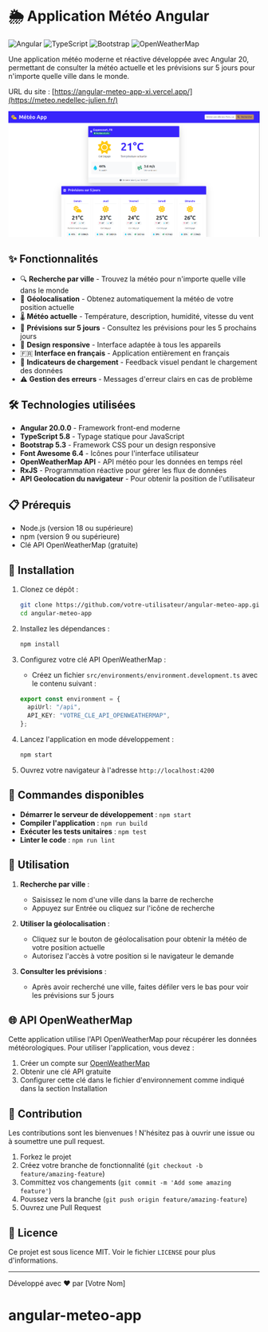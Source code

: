# 🌦️ Application Météo Angular

![Angular](https://img.shields.io/badge/Angular-20.0.0-DD0031?style=for-the-badge&logo=angular)
![TypeScript](https://img.shields.io/badge/TypeScript-5.8-3178C6?style=for-the-badge&logo=typescript)
![Bootstrap](https://img.shields.io/badge/Bootstrap-5.3-7952B3?style=for-the-badge&logo=bootstrap)
![OpenWeatherMap](https://img.shields.io/badge/OpenWeatherMap-API-orange?style=for-the-badge)

Une application météo moderne et réactive développée avec Angular 20, permettant de consulter la météo actuelle et les prévisions sur 5 jours pour n'importe quelle ville dans le monde.

URL du site : [https://angular-meteo-app-xi.vercel.app/](https://meteo.nedellec-julien.fr/)

![Application Météo](public/image.png)

## ✨ Fonctionnalités

- 🔍 **Recherche par ville** - Trouvez la météo pour n'importe quelle ville dans le monde
- 📍 **Géolocalisation** - Obtenez automatiquement la météo de votre position actuelle
- 🌡️ **Météo actuelle** - Température, description, humidité, vitesse du vent
- 📅 **Prévisions sur 5 jours** - Consultez les prévisions pour les 5 prochains jours
- 📱 **Design responsive** - Interface adaptée à tous les appareils
- 🇫🇷 **Interface en français** - Application entièrement en français
- 🔄 **Indicateurs de chargement** - Feedback visuel pendant le chargement des données
- ⚠️ **Gestion des erreurs** - Messages d'erreur clairs en cas de problème

## 🛠️ Technologies utilisées

- **Angular 20.0.0** - Framework front-end moderne
- **TypeScript 5.8** - Typage statique pour JavaScript
- **Bootstrap 5.3** - Framework CSS pour un design responsive
- **Font Awesome 6.4** - Icônes pour l'interface utilisateur
- **OpenWeatherMap API** - API météo pour les données en temps réel
- **RxJS** - Programmation réactive pour gérer les flux de données
- **API Geolocation du navigateur** - Pour obtenir la position de l'utilisateur

## 📋 Prérequis

- Node.js (version 18 ou supérieure)
- npm (version 9 ou supérieure)
- Clé API OpenWeatherMap (gratuite)

## 🚀 Installation

1. Clonez ce dépôt :

   ```bash
   git clone https://github.com/votre-utilisateur/angular-meteo-app.git
   cd angular-meteo-app
   ```

2. Installez les dépendances :

   ```bash
   npm install
   ```

3. Configurez votre clé API OpenWeatherMap :

   - Créez un fichier `src/environments/environment.development.ts` avec le contenu suivant :

   ```typescript
   export const environment = {
     apiUrl: "/api",
     API_KEY: "VOTRE_CLE_API_OPENWEATHERMAP",
   };
   ```

4. Lancez l'application en mode développement :

   ```bash
   npm start
   ```

5. Ouvrez votre navigateur à l'adresse `http://localhost:4200`

## 🔧 Commandes disponibles

- **Démarrer le serveur de développement** : `npm start`
- **Compiler l'application** : `npm run build`
- **Exécuter les tests unitaires** : `npm test`
- **Linter le code** : `npm run lint`

## 📱 Utilisation

1. **Recherche par ville** :

   - Saisissez le nom d'une ville dans la barre de recherche
   - Appuyez sur Entrée ou cliquez sur l'icône de recherche

2. **Utiliser la géolocalisation** :

   - Cliquez sur le bouton de géolocalisation pour obtenir la météo de votre position actuelle
   - Autorisez l'accès à votre position si le navigateur le demande

3. **Consulter les prévisions** :
   - Après avoir recherché une ville, faites défiler vers le bas pour voir les prévisions sur 5 jours

## 🌐 API OpenWeatherMap

Cette application utilise l'API OpenWeatherMap pour récupérer les données météorologiques. Pour utiliser l'application, vous devez :

1. Créer un compte sur [OpenWeatherMap](https://openweathermap.org/api)
2. Obtenir une clé API gratuite
3. Configurer cette clé dans le fichier d'environnement comme indiqué dans la section Installation

## 🤝 Contribution

Les contributions sont les bienvenues ! N'hésitez pas à ouvrir une issue ou à soumettre une pull request.

1. Forkez le projet
2. Créez votre branche de fonctionnalité (`git checkout -b feature/amazing-feature`)
3. Committez vos changements (`git commit -m 'Add some amazing feature'`)
4. Poussez vers la branche (`git push origin feature/amazing-feature`)
5. Ouvrez une Pull Request

## 📄 Licence

Ce projet est sous licence MIT. Voir le fichier `LICENSE` pour plus d'informations.

---

Développé avec ❤️ par [Votre Nom]
# angular-meteo-app
